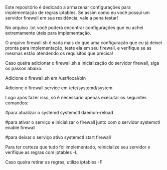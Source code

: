Este repositório é dedicado a armazenar configurações para implementação de regras iptables. Se assim como eu você possui um servidor firewall em sua residência, vale a pena testar!

No arquivo .txt você poderá encontrar configurações que eu achei extremamente úteis para implementação.

O arquivo firewall.sh é nada mais do que uma configuração que eu já deixei pronta para implementação, teste ela em seu firewall, e verifique se as mesmas estão atendendo os requisitos que precisa!

Caso queira adicionar o firewall.sh a inicialização do servidor firewall, siga os passos abaixo:

Adicione o firewall.sh em /usr/local/bin

Adicione o firewall.service em /etc/systemd/system

Logo após fazer isso, só é necessario apenas executar os seguintes comandos:

#para atualizar o systemd systemctl daemon-reload

#para ativar o serviço e inicializar o firewall junto com o servidor systemctl enable firewall

#para deixar o serviço ativo systemctl start firewall

Para ter certeza que tudo foi implementado, reinicialize seu servidor e verifique as regras com iptables -L

Caso queira retirar as regras, utilize iptables -F
